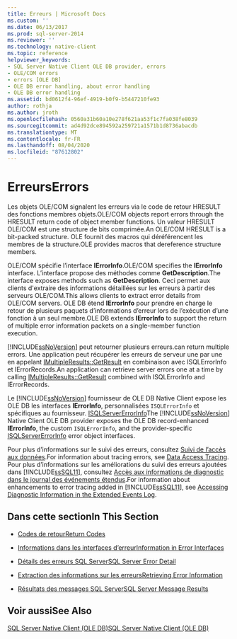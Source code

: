 ```yaml
---
title: Erreurs | Microsoft Docs
ms.custom: ''
ms.date: 06/13/2017
ms.prod: sql-server-2014
ms.reviewer: ''
ms.technology: native-client
ms.topic: reference
helpviewer_keywords:
- SQL Server Native Client OLE DB provider, errors
- OLE/COM errors
- errors [OLE DB]
- OLE DB error handling, about error handling
- OLE DB error handling
ms.assetid: bd0612f4-96ef-4919-b0f9-b5447210fe93
author: rothja
ms.author: jroth
ms.openlocfilehash: 0560a31b60a10e278f621aa53f1c7fa038fe8039
ms.sourcegitcommit: ad4d92dce894592a259721a1571b1d8736abacdb
ms.translationtype: MT
ms.contentlocale: fr-FR
ms.lasthandoff: 08/04/2020
ms.locfileid: "87612802"
---
```

# <a name="errors"></a><span data-ttu-id="68982-102">Erreurs</span><span class="sxs-lookup"><span data-stu-id="68982-102">Errors</span></span>
  <span data-ttu-id="68982-103">Les objets OLE/COM signalent les erreurs via le code de retour HRESULT des fonctions membres objets.</span><span class="sxs-lookup"><span data-stu-id="68982-103">OLE/COM objects report errors through the HRESULT return code of object member functions.</span></span> <span data-ttu-id="68982-104">Un valeur HRESULT OLE/COM est une structure de bits comprimée.</span><span class="sxs-lookup"><span data-stu-id="68982-104">An OLE/COM HRESULT is a bit-packed structure.</span></span> <span data-ttu-id="68982-105">OLE fournit des macros qui déréférencent les membres de la structure.</span><span class="sxs-lookup"><span data-stu-id="68982-105">OLE provides macros that dereference structure members.</span></span>  
  
 <span data-ttu-id="68982-106">OLE/COM spécifie l’interface **IErrorInfo**.</span><span class="sxs-lookup"><span data-stu-id="68982-106">OLE/COM specifies the **IErrorInfo** interface.</span></span> <span data-ttu-id="68982-107">L’interface propose des méthodes comme **GetDescription**.</span><span class="sxs-lookup"><span data-stu-id="68982-107">The interface exposes methods such as **GetDescription**.</span></span> <span data-ttu-id="68982-108">Ceci permet aux clients d'extraire des informations détaillées sur les erreurs à partir des serveurs OLE/COM.</span><span class="sxs-lookup"><span data-stu-id="68982-108">This allows clients to extract error details from OLE/COM servers.</span></span> <span data-ttu-id="68982-109">OLE DB étend **IErrorInfo** pour prendre en charge le retour de plusieurs paquets d’informations d’erreur lors de l’exécution d’une fonction à un seul membre.</span><span class="sxs-lookup"><span data-stu-id="68982-109">OLE DB extends **IErrorInfo** to support the return of multiple error information packets on a single-member function execution.</span></span>  
  
 [!INCLUDE[ssNoVersion](../../includes/ssnoversion-md.md)] <span data-ttu-id="68982-110">peut retourner plusieurs erreurs.</span><span class="sxs-lookup"><span data-stu-id="68982-110">can return multiple errors.</span></span> <span data-ttu-id="68982-111">Une application peut récupérer les erreurs de serveur une par une en appelant [IMultipleResults::GetResult](https://go.microsoft.com/fwlink/?LinkId=129630) en combinaison avec ISQLErrorInfo et IErrorRecords.</span><span class="sxs-lookup"><span data-stu-id="68982-111">An application can retrieve server errors one at a time by calling [IMultipleResults::GetResult](https://go.microsoft.com/fwlink/?LinkId=129630) combined with ISQLErrorInfo and IErrorRecords.</span></span>  
  
 <span data-ttu-id="68982-112">Le [!INCLUDE[ssNoVersion](../../includes/ssnoversion-md.md)] fournisseur de OLE DB Native Client expose les OLE DB les interfaces **IErrorInfo**, personnalisées `ISQLErrorInfo` et spécifiques au fournisseur. [ISQLServerErrorInfo](../../database-engine/dev-guide/isqlservererrorinfo-ole-db.md)</span><span class="sxs-lookup"><span data-stu-id="68982-112">The [!INCLUDE[ssNoVersion](../../includes/ssnoversion-md.md)] Native Client OLE DB provider exposes the OLE DB record-enhanced **IErrorInfo**, the custom `ISQLErrorInfo`, and the provider-specific [ISQLServerErrorInfo](../../database-engine/dev-guide/isqlservererrorinfo-ole-db.md) error object interfaces.</span></span>  
  
 <span data-ttu-id="68982-113">Pour plus d’informations sur le suivi des erreurs, consultez [Suivi de l’accès aux données](https://go.microsoft.com/fwlink/?LinkId=125805).</span><span class="sxs-lookup"><span data-stu-id="68982-113">For information about tracing errors, see [Data Access Tracing](https://go.microsoft.com/fwlink/?LinkId=125805).</span></span> <span data-ttu-id="68982-114">Pour plus d’informations sur les améliorations du suivi des erreurs ajoutées dans [!INCLUDE[ssSQL11](../../includes/sssql11-md.md)], consultez [Accès aux informations de diagnostic dans le journal des événements étendus](../native-client/features/accessing-diagnostic-information-in-the-extended-events-log.md).</span><span class="sxs-lookup"><span data-stu-id="68982-114">For information about enhancements to error tracing added in [!INCLUDE[ssSQL11](../../includes/sssql11-md.md)], see [Accessing Diagnostic Information in the Extended Events Log](../native-client/features/accessing-diagnostic-information-in-the-extended-events-log.md).</span></span>  
  
## <a name="in-this-section"></a><span data-ttu-id="68982-115">Dans cette section</span><span class="sxs-lookup"><span data-stu-id="68982-115">In This Section</span></span>  
  
-   [<span data-ttu-id="68982-116">Codes de retour</span><span class="sxs-lookup"><span data-stu-id="68982-116">Return Codes</span></span>](return-codes.md)  
  
-   [<span data-ttu-id="68982-117">Informations dans les interfaces d’erreur</span><span class="sxs-lookup"><span data-stu-id="68982-117">Information in Error Interfaces</span></span>](information-in-error-interfaces.md)  
  
-   [<span data-ttu-id="68982-118">Détails des erreurs SQL Server</span><span class="sxs-lookup"><span data-stu-id="68982-118">SQL Server Error Detail</span></span>](sql-server-error-detail.md)  
  
-   [<span data-ttu-id="68982-119">Extraction des informations sur les erreurs</span><span class="sxs-lookup"><span data-stu-id="68982-119">Retrieving Error Information</span></span>](retrieving-error-information.md)  
  
-   [<span data-ttu-id="68982-120">Résultats des messages SQL Server</span><span class="sxs-lookup"><span data-stu-id="68982-120">SQL Server Message Results</span></span>](sql-server-message-results.md)  
  
## <a name="see-also"></a><span data-ttu-id="68982-121">Voir aussi</span><span class="sxs-lookup"><span data-stu-id="68982-121">See Also</span></span>  
 [<span data-ttu-id="68982-122">SQL Server Native Client &#40;OLE DB&#41;</span><span class="sxs-lookup"><span data-stu-id="68982-122">SQL Server Native Client &#40;OLE DB&#41;</span></span>](../native-client/ole-db/sql-server-native-client-ole-db.md)  
  
  
